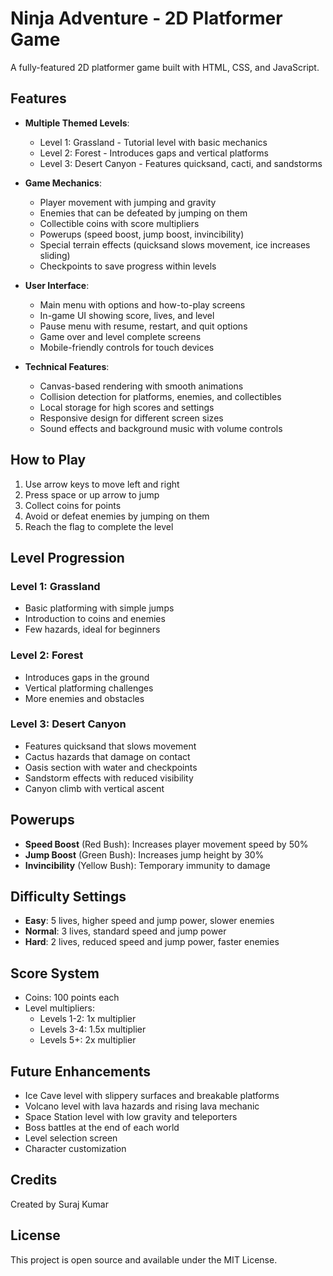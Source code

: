 # Ninja Adventure - 2D Platformer Game

A fully-featured 2D platformer game built with HTML, CSS, and JavaScript.

## Features

- **Multiple Themed Levels**:
  - Level 1: Grassland - Tutorial level with basic mechanics
  - Level 2: Forest - Introduces gaps and vertical platforms
  - Level 3: Desert Canyon - Features quicksand, cacti, and sandstorms

- **Game Mechanics**:
  - Player movement with jumping and gravity
  - Enemies that can be defeated by jumping on them
  - Collectible coins with score multipliers
  - Powerups (speed boost, jump boost, invincibility)
  - Special terrain effects (quicksand slows movement, ice increases sliding)
  - Checkpoints to save progress within levels

- **User Interface**:
  - Main menu with options and how-to-play screens
  - In-game UI showing score, lives, and level
  - Pause menu with resume, restart, and quit options
  - Game over and level complete screens
  - Mobile-friendly controls for touch devices

- **Technical Features**:
  - Canvas-based rendering with smooth animations
  - Collision detection for platforms, enemies, and collectibles
  - Local storage for high scores and settings
  - Responsive design for different screen sizes
  - Sound effects and background music with volume controls

## How to Play

1. Use arrow keys to move left and right
2. Press space or up arrow to jump
3. Collect coins for points
4. Avoid or defeat enemies by jumping on them
5. Reach the flag to complete the level

## Level Progression

### Level 1: Grassland
- Basic platforming with simple jumps
- Introduction to coins and enemies
- Few hazards, ideal for beginners

### Level 2: Forest
- Introduces gaps in the ground
- Vertical platforming challenges
- More enemies and obstacles

### Level 3: Desert Canyon
- Features quicksand that slows movement
- Cactus hazards that damage on contact
- Oasis section with water and checkpoints
- Sandstorm effects with reduced visibility
- Canyon climb with vertical ascent

## Powerups

- **Speed Boost** (Red Bush): Increases player movement speed by 50%
- **Jump Boost** (Green Bush): Increases jump height by 30%
- **Invincibility** (Yellow Bush): Temporary immunity to damage

## Difficulty Settings

- **Easy**: 5 lives, higher speed and jump power, slower enemies
- **Normal**: 3 lives, standard speed and jump power
- **Hard**: 2 lives, reduced speed and jump power, faster enemies

## Score System

- Coins: 100 points each
- Level multipliers: 
  - Levels 1-2: 1x multiplier
  - Levels 3-4: 1.5x multiplier
  - Levels 5+: 2x multiplier

## Future Enhancements

- Ice Cave level with slippery surfaces and breakable platforms
- Volcano level with lava hazards and rising lava mechanic
- Space Station level with low gravity and teleporters
- Boss battles at the end of each world
- Level selection screen
- Character customization

## Credits

Created by Suraj Kumar

## License

This project is open source and available under the MIT License.